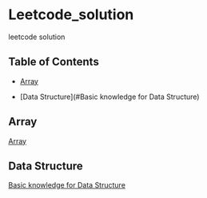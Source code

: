 # Leetcode_solution
leetcode solution

## Table of Contents

- [Array](#DFS)

- [Data Structure](#Basic knowledge for Data Structure)


## Array
 [Array](https://github.com/YushuaiJi/Leetcode_solution/tree/master/Array)
 
## Data Structure
[Basic knowledge for Data Structure](https://github.com/YushuaiJi/Leetcode_solution/tree/master/Data%20Structure)
